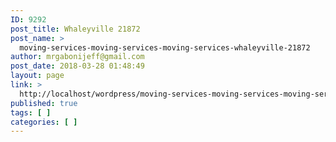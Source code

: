 ```yaml
---
ID: 9292
post_title: Whaleyville 21872
post_name: >
  moving-services-moving-services-moving-services-whaleyville-21872
author: mrgabonijeff@gmail.com
post_date: 2018-03-28 01:48:49
layout: page
link: >
  http://localhost/wordpress/moving-services-moving-services-moving-services-whaleyville-21872/
published: true
tags: [ ]
categories: [ ]
---
```

